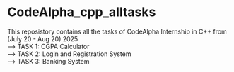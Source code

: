 # CodeAlpha_cpp_alltasks
This reposistory contains all the tasks of CodeAlpha Internship in C++ from (July 20 - Aug 20) 2025 <br>
--> TASK 1: CGPA Calculator <br>
--> TASK 2: Login and Registration System <br>
--> TASK 3: Banking System <br>
